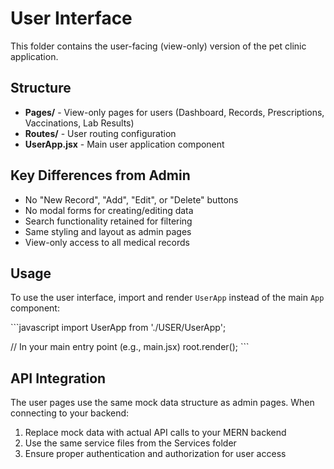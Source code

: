 # User Interface

This folder contains the user-facing (view-only) version of the pet clinic application.

## Structure

- **Pages/** - View-only pages for users (Dashboard, Records, Prescriptions, Vaccinations, Lab Results)
- **Routes/** - User routing configuration
- **UserApp.jsx** - Main user application component

## Key Differences from Admin

- No "New Record", "Add", "Edit", or "Delete" buttons
- No modal forms for creating/editing data
- Search functionality retained for filtering
- Same styling and layout as admin pages
- View-only access to all medical records

## Usage

To use the user interface, import and render `UserApp` instead of the main `App` component:

\`\`\`javascript
import UserApp from './USER/UserApp';

// In your main entry point (e.g., main.jsx)
root.render(<UserApp />);
\`\`\`

## API Integration

The user pages use the same mock data structure as admin pages. When connecting to your backend:

1. Replace mock data with actual API calls to your MERN backend
2. Use the same service files from the Services folder
3. Ensure proper authentication and authorization for user access
